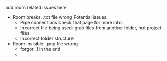 
add room related issues here

- Room breaks: .txt file wrong
	Potential issues:
	- Pipe connections
		Check that page for more info.
	- Incorrect file being used: grab files from another folder, not project files.
	- Incorrect folder structure
- Room invisible: .png file wrong
	- forgor \_1 in the end
	-